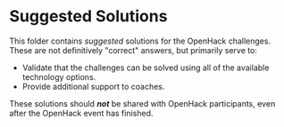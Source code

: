 # Suggested Solutions

This folder contains *suggested* solutions for the OpenHack challenges. These are not definitively "correct" answers, but primarily serve to:

* Validate that the challenges can be solved using all of the available technology options.
* Provide additional support to coaches.

These solutions should ***not*** be shared with OpenHack participants, even after the OpenHack event has finished.